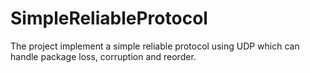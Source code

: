 # SimpleReliableProtocol
The project implement a simple reliable protocol using UDP which can handle package loss, corruption and reorder.
